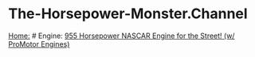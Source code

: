 # The-Horsepower-Monster.Channel
[Home:](https://www.youtube.com/@TheHorsepowerMonster) # Engine: [955 Horsepower NASCAR Engine for the Street! (w/ ProMotor Engines)](https://youtu.be/W6fTZnVtMNY)
